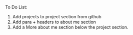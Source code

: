 To Do List:
1. Add projects to project section from github
2. Add para + headers to about me section
3. Add a More about me section below the project section.
